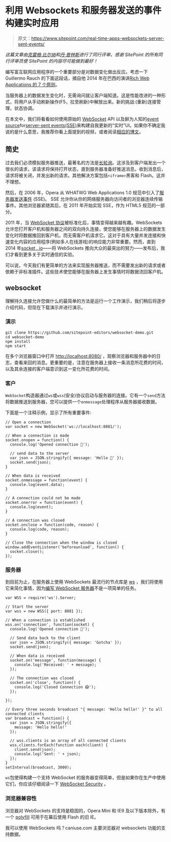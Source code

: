 # 利用 Websockets 和服务器发送的事件构建实时应用

> 原文：<https://www.sitepoint.com/real-time-apps-websockets-server-sent-events/>

*这篇文章由[克雷格·比尔纳](https://www.sitepoint.com/author/cbilner)和[丹·普林斯](https://www.sitepoint.com/author/dprince/)进行了同行评审。感谢 SitePoint 的所有同行评审员使 SitePoint 的内容尽可能做到最好！*

编写富互联网应用程序的一个重要部分是对数据变化做出反应。考虑一下 Guillermo Rauch 的下面这段话，摘自他 2014 年在巴西的演讲[Rich Web Applications 的 7 个原则](https://www.youtube.com/watch?v=p2F-128e3sI)。

当服务器上的数据发生变化时，无需询问就让客户端知道。这是性能改进的一种形式，将用户从手动刷新操作(F5，拉至刷新)中解放出来。新的挑战:(重新)连接管理，状态协调。

在本文中，我们将看看如何使用原始的 [WebSocket](https://developer.mozilla.org/en-US/docs/Web/API/WebSocket) API 以及鲜为人知的[event source](https://developer.mozilla.org/en-US/docs/Web/API/EventSource)for[server-sent events(SSE)](https://developer.mozilla.org/en-US/docs/Web/API/Server-sent_events/Using_server-sent_events)来构建自我更新的“实时”UI。如果你不确定我说的是什么意思，我推荐你看上面提到的视频，或者阅读[相应的博文](http://rauchg.com/2014/7-principles-of-rich-web-applications/#react-to-data-changes)。

## 简史

过去我们必须模拟服务器推送，最著名的方法是[长轮询](https://en.wikipedia.org/wiki/Push_technology#Long_Polling)。这涉及到客户端发出一个很长的请求，该请求将保持打开状态，直到服务器准备好推送消息。收到消息后，请求将被关闭，并发出新的请求。其他解决方案包括`<iframe>`黑客和 Flash。这并不理想。

然后，在 2006 年，Opera 从 WHATWG Web Applications 1.0 规范中引入了[服务器发送事件](https://en.wikipedia.org/wiki/Server-sent_events) (SSE)。
SSE 允许你从你的网络服务器向访问者的浏览器连续传输事件。其他浏览器紧随其后，在 2011 年开始实现 SSE，作为 HTML5 规范的一部分。

2011 年，当 [WebSocket 协议](https://en.wikipedia.org/wiki/WebSocket)被标准化后，事情变得越来越有趣。WebSockets 允许您打开客户机和服务器之间的双向持久连接，使您能够在服务器上的数据发生变化时将数据推回到客户机，而无需客户机请求它。这对于具有大量并发连接和快速变化内容的应用程序(例如多人在线游戏)的响应能力非常重要。然而，直到 2014 年[socket . io](http://socket.io)——将 WebSockets 推向大众的最突出的努力——发布后，我们才看到更多关于实时通信的实验。

可以说，今天我们有更简单的方法来实现服务器推送，而不需要发出新的请求或者依赖于非标准插件。这些技术使您能够在服务器上发生事情时将数据流回客户机。

## websocket

理解持久连接允许您做什么的最简单的方法是运行一个工作演示，我们稍后将逐步介绍代码，但现在下载演示并进行演示。

### 演示

```
git clone https://github.com/sitepoint-editors/websocket-demo.git
cd websocket-demo
npm install
npm start 
```

在多个浏览器窗口中打开 [http://localhost:8080/](http://localhost:8080/) ，观察浏览器和服务器中的日志，查看来回的消息。更重要的是，注意在服务器上接收一条消息所花费的时间，以及其余连接的客户端意识到这一变化所花费的时间。

### 客户

`WebSocket`构造器通过`ws`或`wss`(安全)协议启动与服务器的连接。它有一个`send`方法将数据推送到服务器，您可以提供一个`onmessage`处理程序从服务器接收数据。

下面是一个注释示例，显示了所有重要事件:

```
// Open a connection
var socket = new WebSocket('ws://localhost:8081/');

// When a connection is made
socket.onopen = function() {
  console.log('Opened connection 🎉');

  // send data to the server
  var json = JSON.stringify({ message: 'Hello 👋' });
  socket.send(json);
}

// When data is received
socket.onmessage = function(event) {
  console.log(event.data);
}

// A connection could not be made
socket.onerror = function(event) {
  console.log(event);
}

// A connection was closed
socket.onclose = function(code, reason) {
  console.log(code, reason);
}

// Close the connection when the window is closed
window.addEventListener('beforeunload', function() {
  socket.close();
}); 
```

### 服务器

到目前为止，在服务器上使用 WebSockets 最流行的节点库是 [ws](https://www.npmjs.com/package/ws) ，我们将使用它来简化事情，因为[编写 WebSocket 服务器](https://developer.mozilla.org/en-US/docs/Web/API/WebSockets_API/Writing_WebSocket_servers)不是一项简单的任务。

```
var WSS = require('ws').Server;

// Start the server
var wss = new WSS({ port: 8081 });

// When a connection is established
wss.on('connection', function(socket) {
  console.log('Opened connection 🎉');

  // Send data back to the client
  var json = JSON.stringify({ message: 'Gotcha' });
  socket.send(json);

  // When data is received
  socket.on('message', function(message) {
    console.log('Received: ' + message);
  });

  // The connection was closed
  socket.on('close', function() {
    console.log('Closed Connection 😱');
  });

});

// Every three seconds broadcast "{ message: 'Hello hello!' }" to all connected clients
var broadcast = function() {
  var json = JSON.stringify({
    message: 'Hello hello!'
  });

  // wss.clients is an array of all connected clients
  wss.clients.forEach(function each(client) {
    client.send(json);
    console.log('Sent: ' + json);
  });
}
setInterval(broadcast, 3000); 
```

`ws`包使得构建一个支持 WebSocket 的服务器变得简单，但是如果你在生产中使用它们，你应该仔细阅读一下 [WebSocket Security](https://devcenter.heroku.com/articles/websocket-security) 。

### 浏览器兼容性

浏览器对 WebSockets 的支持是稳固的，Opera Mini 和 IE9 及以下版本除外，有一个 [polyfill](https://github.com/gimite/web-socket-js) 可用于在幕后使用 Flash 的旧 IE。

我可以使用 WebSockets 吗？caniuse.com 主要浏览器对 websockets 功能的支持数据。